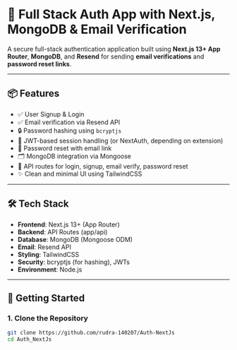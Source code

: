 # 🔐 Full Stack Auth App with Next.js, MongoDB & Email Verification

A secure full-stack authentication application built using **Next.js 13+ App Router**, **MongoDB**, and **Resend** for sending **email verifications** and **password reset links**.

---

## 📦 Features

- ✅ User Signup & Login
- ✅ Email verification via Resend API
- 🔒 Password hashing using `bcryptjs`
- 🔐 JWT-based session handling (or NextAuth, depending on extension)
- 🔁 Password reset with email link
- 🗂️ MongoDB integration via Mongoose
- 📨 API routes for login, signup, email verify, password reset
- ✨ Clean and minimal UI using TailwindCSS

---

## 🛠 Tech Stack

- **Frontend**: Next.js 13+ (App Router)
- **Backend**: API Routes (app/api)
- **Database**: MongoDB (Mongoose ODM)
- **Email**: Resend API
- **Styling**: TailwindCSS
- **Security**: bcryptjs (for hashing), JWTs
- **Environment**: Node.js

---

## 🔧 Getting Started

### 1. Clone the Repository

```bash
git clone https://github.com/rudra-140207/Auth-NextJs
cd Auth_NextJs
